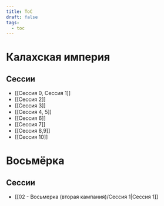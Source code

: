 ```yaml
---
title: ToC
draft: false
tags:
  - toc
---
```

# Калахская империя
## Сессии

- [[Сессия 0, Сессия 1]]
- [[Сессия 2]]
- [[Сессия 3]]
- [[Сессия 4, 5]]
- [[Сессия 6]]
- [[Сессия 7]]
- [[Сессия 8,9]]
- [[Сессия 10]]
 
# Восьмёрка

## Сессии

- [[02 - Восьмерка (вторая кампания)/Сессия 1|Сессия 1]]